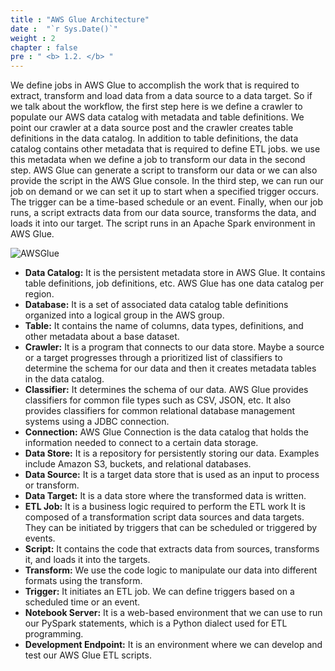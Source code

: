 ```yaml
---
title : "AWS Glue Architecture"
date :  "`r Sys.Date()`" 
weight : 2
chapter : false
pre : " <b> 1.2. </b> "
---
```

We define jobs in AWS Glue to accomplish the work that is required to extract, transform and load data from a data source to a data target. So if we talk about the workflow, the first step here is we define a crawler to populate our AWS data catalog with metadata and table definitions. We point our crawler at a data source post and the crawler creates table definitions in the data catalog. In addition to table definitions, the data catalog contains other metadata that is required to define ETL jobs. we use this metadata when we define a job to transform our data in the second step. AWS Glue can generate a script to transform our data or we can also provide the script in the AWS Glue console. In the third step, we can run our job on demand or we can set it up to start when a specified trigger occurs. The trigger can be a time-based schedule or an event. Finally, when our job runs, a script extracts data from our data source, transforms the data, and loads it into our target. The script runs in an Apache Spark environment in AWS Glue.

![AWSGlue](/images/1-overview-aws-glue/aws-glue-architecture.png)

  * **Data Catalog:** It is the persistent metadata store in AWS Glue. It contains table definitions, job definitions, etc. AWS Glue has one data catalog per region.
  * **Database:** It is a set of associated data catalog table definitions organized into a logical group in the AWS group. 
  * **Table:** It contains the name of columns, data types, definitions, and other metadata about a base dataset.
  * **Crawler:** It is a program that connects to our data store. Maybe a source or a target progresses through a prioritized list of classifiers to determine the schema for our data and then it creates metadata tables in the data catalog. 
  * **Classifier:** It determines the schema of our data. AWS Glue provides classifiers for common file types such as CSV, JSON, etc. It also provides classifiers for common relational database management systems using a JDBC connection.  
  * **Connection:** AWS Glue Connection is the data catalog that holds the information needed to connect to a certain data storage.
  * **Data Store:** It is a repository for persistently storing our data. Examples include Amazon S3, buckets, and relational databases.
  * **Data Source:** It is a target data store that is used as an input to process or transform.
  * **Data Target:** It is a data store where the transformed data is written. 
  * **ETL Job:** It is a business logic required to perform the ETL work It is composed of a transformation script data sources and data targets. They can be initiated by triggers that can be scheduled or triggered by events. 
  * **Script:** It contains the code that extracts data from sources, transforms it, and loads it into the targets. 
  * **Transform:** We use the code logic to manipulate our data into different formats using the transform.
  * **Trigger:** It initiates an ETL job. We can define triggers based on a scheduled time or an event. 
  * **Notebook Server:** It is a web-based environment that we can use to run our PySpark statements, which is a Python dialect used for ETL programming. 
  * **Development Endpoint:** It is an environment where we can develop and test our AWS Glue ETL scripts.

<!-- Glue Data Catalog has connections, database, tables, settings, transformations.
You can create job which can use informations - metadata in Glue Data Catalog to create scripts.
And these scripts can be scheduled to move data from storage A (Data Source) to storage B (Data Target).
You can also access Glue Data Catalog thru AWS Management Console to do majority of work above, and you can also have command line as usual. -->
